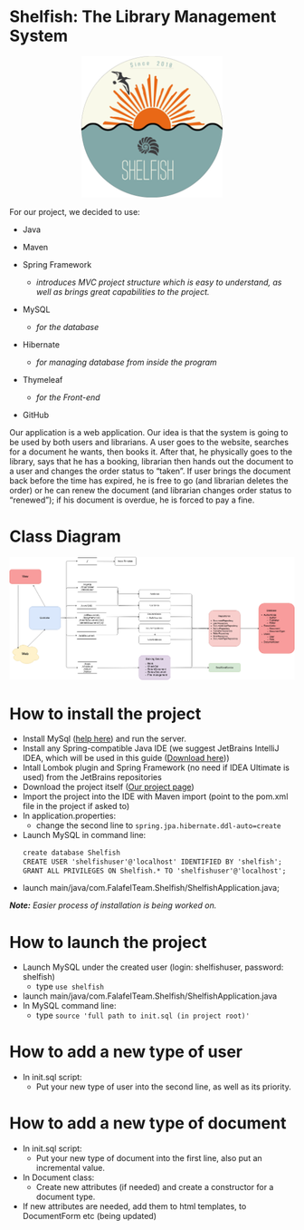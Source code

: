 # Shelfish: The Library Management System
<p align="center">
 <img src="tmp/logo.png" width="250">
</p>
For our project, we decided to use:

* Java
* Maven
* Spring Framework
  * _introduces MVC project structure which is easy to understand, as well as brings great capabilities to the project._

* MySQL
  * _for the database_

* Hibernate
  * _for managing database from inside the program_

* Thymeleaf
  * _for the Front-end_
* GitHub

Our application is a web application. Our idea is that the system is going to be used by both users and librarians. A user goes to the website, searches for a document he wants, then books it. After that, he physically goes to the library, says that he has a booking, librarian then hands out the document to a user and changes the order status to “taken”. If user brings the document back before the time has expired, he is free to go (and librarian deletes the order) or he can renew the document (and librarian changes order status to “renewed”); if his document is overdue, he is forced to pay a fine.

# Class Diagram
<img src="tmp/Shelfish Diagram.png" width="1000">

# How to install the project
 * Install MySql ([help here](https://dev.mysql.com/doc/workbench/en/wb-installing.html)) and run the server.
 * Install any Spring-compatible Java IDE (we suggest JetBrains IntelliJ IDEA, which will be used in this guide ([Download here](https://www.jetbrains.com/idea/download)))
 * Intall Lombok plugin and Spring Framework (no need if IDEA Ultimate is used) from the JetBrains repositories
 * Download the project itself ([Our project page](https://github.com/FalafelTeam/Shelfish))
 * Import the project into the IDE with Maven import (point to the pom.xml file in the project if asked to)
 * In application.properties:
   * change the second line to `spring.jpa.hibernate.ddl-auto=create`
 * Launch MySQL in command line:
    ```
    create database Shelfish
    CREATE USER 'shelfishuser'@'localhost' IDENTIFIED BY 'shelfish';
    GRANT ALL PRIVILEGES ON Shelfish.* TO 'shelfishuser'@'localhost';
    ```
 * launch main/java/com.FalafelTeam.Shelfish/ShelfishApplication.java;
 
 _**Note:** Easier process of installation is being worked on._
 
# How to launch the project
 * Launch MySQL under the created user (login: shelfishuser, password: shelfish)
   * type `use shelfish`
 * launch main/java/com.FalafelTeam.Shelfish/ShelfishApplication.java
 * In MySQL command line:
   * type `source 'full path to init.sql (in project root)'`
 
 
# How to add a new type of user
* In init.sql script:
  * Put your new type of user into the second line, as well as its priority.

# How to add a new type of document
* In init.sql script:
  * Put your new type of document into the first line, also put an incremental value.
* In Document class:
  * Create new attributes (if needed) and create a constructor for a document type.
* If new attributes are needed, add them to html templates, to DocumentForm etc (being updated)
